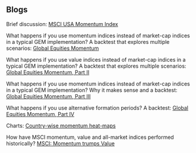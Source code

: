 ## Blogs

Brief discussion: [MSCI USA Momentum Index](https://stockviz.biz/index.php/2019/01/22/msci-usa-momentum-index/)

What happens if you use momentum indices instead of market-cap indices in a typical GEM implementation? A backtest that explores multiple scenarios: [Global Equities Momentum](https://stockviz.biz/2019/01/22/global-equities-momentum/)

What happens if you use value indices instead of market-cap indices in a typical GEM implementation? A backtest that explores multiple scenarios: [Global Equities Momentum, Part II](https://stockviz.biz/2019/01/25/global-equities-momentum-part-ii/)

What happens if you use momentum indices instead of market-cap indices in a typical GEM implementation? Why it makes sense and a backtest: [Global Equities Momentum, Part III](https://stockviz.biz/index.php/2019/01/26/global-equities-momentum-part-iii/)

What happens if you use alternative formation periods? A backtest: [Global Equities Momentum, Part IV](https://stockviz.biz/index.php/2019/01/28/global-equities-momentum-part-iv/)

Charts: [Country-wise momentum heat-maps](https://stockviz.biz/2019/01/23/msci-country-wise-momentum-indices/)

How have MSCI momentum, value and all-market indices performed historically? [MSCI: Momentum trumps Value](https://stockviz.biz/2019/01/24/msci-momentum-trumps-value/)
